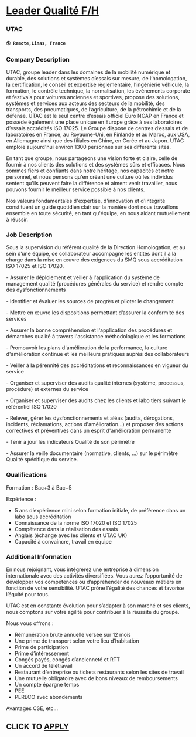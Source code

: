 # [Leader Qualité F/H](https://www.remotewlb.com/apply/leader-qualite-f-h-117914)  
### UTAC  
#### `🌎 Remote,Linas, France`  

### **Company Description**

UTAC, groupe leader dans les domaines de la mobilité numérique et durable, des solutions et systèmes d’essais sur mesure, de l’homologation, la certification, le conseil et expertise règlementaire, l’ingénierie véhicule, la formation, le contrôle technique, la normalisation, les évènements corporate et festivals pour voitures anciennes et sportives, propose des solutions, systèmes et services aux acteurs des secteurs de la mobilité, des transports, des pneumatiques, de l’agriculture, de la pétrochimie et de la défense. UTAC est le seul centre d’essais officiel Euro NCAP en France et possède également une place unique en Europe grâce à ses laboratoires d’essais accrédités ISO 17025. Le Groupe dispose de centres d’essais et de laboratoires en France, au Royaume-Uni, en Finlande et au Maroc, aux USA, en Allemagne ainsi que des filiales en Chine, en Corée et au Japon. UTAC emploie aujourd'hui environ 1300 personnes sur ses différents sites.

En tant que groupe, nous partageons une vision forte et claire, celle de fournir à nos clients des solutions et des systèmes sûrs et efficaces. Nous sommes fiers et confiants dans notre héritage, nos capacités et notre personnel, et nous pensons qu'en créant une culture où les individus sentent qu'ils peuvent faire la différence et aiment venir travailler, nous pouvons fournir le meilleur service possible à nos clients.

Nos valeurs fondamentales d'expertise, d'innovation et d'intégrité constituent un guide quotidien clair sur la manière dont nous travaillons ensemble en toute sécurité, en tant qu'équipe, en nous aidant mutuellement à réussir.

### **Job Description**

Sous la supervision du référent qualité de la Direction Homologation, et au sein d’une équipe, ce collaborateur accompagne les entités dont il a la charge dans la mise en œuvre des exigences du SMQ sous accréditation ISO 17025 et ISO 17020.

\- Assurer le déploiement et veiller à l'application du système de management qualité (procédures générales du service) et rendre compte des dysfonctionnements

\- Identifier et évaluer les sources de progrès et piloter le changement

\- Mettre en œuvre les dispositions permettant d’assurer la conformité des services

\- Assurer la bonne compréhension et l'application des procédures et démarches qualité à travers l'assistance méthodologique et les formations

\- Promouvoir les plans d'amélioration de la performance, la culture d'amélioration continue et les meilleurs pratiques auprès des collaborateurs

\- Veiller à la pérennité des accréditations et reconnaissances en vigueur du service

\- Organiser et superviser des audits qualité internes (système, processus, procédure) et externes du service

\- Organiser et superviser des audits chez les clients et labo tiers suivant le référentiel ISO 17020

\- Relever, gérer les dysfonctionnements et aléas (audits, dérogations, incidents, réclamations, actions d'amélioration…) et proposer des actions correctives et préventives dans un esprit d'amélioration permanente

\- Tenir à jour les indicateurs Qualité de son périmètre

\- Assurer la veille documentaire (normative, clients, …) sur le périmètre Qualité spécifique du service.

###  **Qualifications**

Formation : Bac+3 à Bac+5

Expérience :

  * 5 ans d’expérience mini selon formation initiale, de préférence dans un labo sous accréditation
  * Connaissance de la norme ISO 17020 et ISO 17025
  * Compétence dans la réalisation des essais
  * Anglais (échange avec les clients et UTAC UK)
  * Capacité à convaincre, travail en équipe

###  **Additional Information**

En nous rejoignant, vous intégrerez une entreprise à dimension internationale avec des activités diversifiées. Vous aurez l’opportunité de développer vos compétences ou d’appréhender de nouveaux métiers en fonction de votre sensibilité. UTAC prône l’égalité des chances et favorise l’équité pour tous.

UTAC est en constante évolution pour s’adapter à son marché et ses clients, nous comptons sur votre agilité pour contribuer à la réussite du groupe.

Nous vous offrons :

  * Rémunération brute annuelle versée sur 12 mois 
  * Une prime de transport selon votre lieu d’habitation 
  * Prime de participation 
  * Prime d’intéressement 
  * Congés payés, congés d’ancienneté et RTT 
  * Un accord de télétravail 
  * Restaurant d’entreprise ou tickets restaurants selon les sites de travail 
  * Une mutuelle obligatoire avec de bons niveaux de remboursements 
  * Un compte épargne temps 
  * PEE 
  * PERECO avec abondements 

Avantages CSE, etc…

  
## CLICK TO [APPLY](https://www.remotewlb.com/apply/leader-qualite-f-h-117914)

